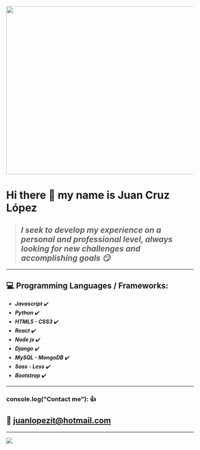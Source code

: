 
<img src="https://aleduran.com/wp-content/uploads/lenguajes-programacion-top.gif" width="1200" height="450">

# Hi there 👋 my name is Juan Cruz López
 > ## *I seek to develop my experience on a personal and professional level, always looking for new challenges and accomplishing goals :smirk:*

___

## 💻 Programming Languages / Frameworks:

- ___Javascript___  :heavy_check_mark:
- ___Python___      :heavy_check_mark:
- ___HTML5 - CSS3___ :heavy_check_mark:
- ___React___        :heavy_check_mark:
- ___Node js___      :heavy_check_mark:
- ___Django___       :heavy_check_mark:
- ___MySQL - MongoDB___ :heavy_check_mark:
- ___Sass - Less___     :heavy_check_mark:
- ___Bootstrap___       :heavy_check_mark:

___

### console.log("Contact me"): :+1:
## :email: <juanlopezit@hotmail.com>
___

<img src="https://media2.giphy.com/media/CcwLAV11cALh3OuEJ5/giphy.gif?cid=ecf05e47goywfq42vrapnf7toswgyrynfbbkkgajm0lsy3cd&rid=giphy.gif&ct=g">

<!--
**juanlopezit/juanlopezit** is a ✨ _special_ ✨ repository because its `README.md` (this file) appears on your GitHub profile.

Here are some ideas to get you started:

- 🔭 I’m currently working on ...
- 🌱 I’m currently learning ...
- 👯 I’m looking to collaborate on ...
- 🤔 I’m looking for help with ...
- 💬 Ask me about ...
- 📫 How to reach me: ...
- 😄 Pronouns: ...
- ⚡ Fun fact: ...
-->
